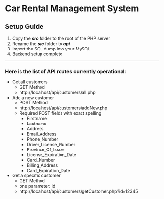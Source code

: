 # Car Rental Management System

## Setup Guide
1. Copy the ***src*** folder to the root of the PHP server
2. Rename the ***src*** folder to ***api***
3. Import the SQL dump into your MySQL
4. Backend setup complete

---
### Here is the list of API routes currently operational:
- Get all customers
    - GET Method
    - http://localhost/api/customers/all.php
- Add a new customer
    - POST Method
    - http://localhost/api/customers/addNew.php
    - Required POST fields with exact spelling
        - Firstname
        - Lastname
        - Address
        - Email_Address
        - Phone_Number
        - Driver_License_Number
        - Province_Of_Issue
        - License_Expiration_Date
        - Card_Number
        - Billing_Address
        - Card_Expiration_Date
- Get a specific customer
    - GET Method
    - one parameter: id
    - http://localhost/api/customers/getCustomer.php?id=12345